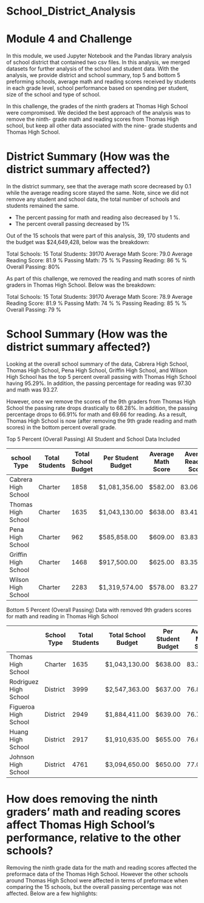 # School_District_Analysis

# Module 4 and Challenge

In this module, we used Jupyter Notebook and the Pandas library analysis of school district that contained two csv files. In this analysis, we merged datasets for further analysis of the school and student data. With the analysis, we provide district and school summary, top 5 and bottom 5 preforming schools, average math and reading scores received by students in each grade level, school performance based on spending per student, size of the school and type of school. 

In this challenge, the grades of the ninth graders at Thomas High School were compromised. We decided the best approach of the analysis was to remove the ninth- grade math and reading scores from Thomas High school, but keep all other data associated with the nine- grade students and Thomas High School. 

# District Summary (How was the district summary affected?)

In the district summary, see that the average math score decreased by 0.1 while the average reading score stayed the same. Note, since we did not remove any student and school data, the total number of schools and students remained the same. 
-	The percent passing for math and reading also decreased by 1 %.
-	The percent overall passing decreased by 1%
 
Out of the 15 schools that were part of this analysis, 39, 170 students and the budget was $24,649,428, below was the breakdown:

Total Schools: 15
Total Students: 39170
Average Math Score: 79.0
Average Reading Score: 81.9
% Passing Math: 75 %
% Passing Reading: 86 %
% Overall Passing: 80%

As part of this challenge, we removed the reading and math scores of ninth graders in Thomas High School. Below was the breakdown:

Total Schools: 15
Total Students: 39170
Average Math Score: 78.9
Average Reading Score: 81.9
% Passing Math: 74 %
% Passing Reading: 85 %
% Overall Passing: 79 %

# School Summary (How was the district summary affected?)


Looking at the overall school summary of the data, Cabrera High School, Thomas High School, Pena High School, Griffin High School, and Wilson High School has the top 5 percent overall passing with Thomas High School having 95.29%. In addition, the passing percentage for reading was 97.30 and math was 93.27.

However, once we remove the scores of the 9th graders from Thomas High School the passing rate drops drastically to 68.28%. In addition, the passing percentage drops to 66.91% for math and 69.66 for reading. As a result, Thomas High School is now (after removing the 9th grade reading and math scores) in the bottom percent overall grade. 

Top 5 Percent (Overall Passing) All Student and School Data Included

| school Type         | Total Students | Total School Budget | Per Student Budget | Average Math Score | Average Reading Score | % Passing Math | % Passing Reading | % Overall Passing |           |
|---------------------|----------------|---------------------|--------------------|--------------------|-----------------------|----------------|-------------------|-------------------|-----------|
| Cabrera High School | Charter        | 1858                | $1,081,356.00      | $582.00            | 83.061895             | 83.975780      | 94.133477         | 97.039828         | 95.586652 |
| Thomas High School  | Charter        | 1635                | $1,043,130.00      | $638.00            | 83.418349             | 83.848930      | 93.272171         | 97.308869         | 95.290520 |
| Pena High School    | Charter        | 962                 | $585,858.00        | $609.00            | 83.839917             | 84.044699      | 94.594595         | 95.945946         | 95.270270 |
| Griffin High School | Charter        | 1468                | $917,500.00        | $625.00            | 83.351499             | 83.816757      | 93.392371         | 97.138965         | 95.265668 |
| Wilson High School  | Charter        | 2283                | $1,319,574.00      | $578.00            | 83.274201             | 83.989488      | 93.867718         | 96.539641         | 95.203679 |

Bottom 5 Percent (Overall Passing) Data with removed 9th graders scores for math and reading in Thomas High School

|                       | School Type | Total Students | Total School Budget | Per Student Budget | Average Math Score | Average Reading Score | % Passing Math | % Passing Reading | % Overall Passing |
|-----------------------|-------------|----------------|---------------------|--------------------|--------------------|-----------------------|----------------|-------------------|-------------------|
| Thomas High School    | Charter     | 1635           | $1,043,130.00       | $638.00            | 83.350937          | 83.896082             | 66.911315      | 69.663609         | 68.287462         |
| Rodriguez High School | District    | 3999           | $2,547,363.00       | $637.00            | 76.842711          | 80.744686             | 66.366592      | 80.220055         | 73.293323         |
| Figueroa High School  | District    | 2949           | $1,884,411.00       | $639.00            | 76.711767          | 81.158020             | 65.988471      | 80.739234         | 73.363852         |
| Huang High School     | District    | 2917           | $1,910,635.00       | $655.00            | 76.629414          | 81.182722             | 65.683922      | 81.316421         | 73.500171         |
| Johnson High School   | District    | 4761           | $3,094,650.00       | $650.00            | 77.072464          | 80.966394             | 66.057551      | 81.222432         | 73.639992         |

# How does removing the ninth graders’ math and reading scores affect Thomas High School’s performance, relative to the other schools?
Removing the ninth grade data for the math and reading scores affected the preformace data of the Thomas High School. However the other schools around Thomas High School were affected in terms of preformace when comparing the 15 schools, but the overall passing percentage was not affected. Below are a few highlights:
